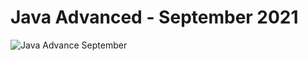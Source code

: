 # Java Advanced - September 2021
![Java Advance September](https://user-images.githubusercontent.com/11089783/149675445-d31494f9-8a26-4c67-bad6-e37a8237f06d.png)
